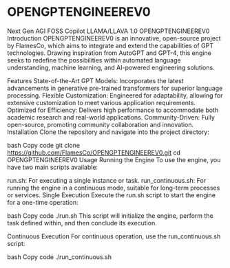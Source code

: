 # OPENGPTENGINEEREV0
Next Gen AGI FOSS Copilot LLAMA/LLAVA 1.0
OPENGPTENGINEEREV0
Introduction
OPENGPTENGINEEREV0 is an innovative, open-source project by FlamesCo, which aims to integrate and extend the capabilities of GPT technologies. Drawing inspiration from AutoGPT and GPT-4, this engine seeks to redefine the possibilities within automated language understanding, machine learning, and AI-powered engineering solutions.

Features
State-of-the-Art GPT Models: Incorporates the latest advancements in generative pre-trained transformers for superior language processing.
Flexible Customization: Engineered for adaptability, allowing for extensive customization to meet various application requirements.
Optimized for Efficiency: Delivers high performance to accommodate both academic research and real-world applications.
Community-Driven: Fully open-source, promoting community collaboration and innovation.
Installation
Clone the repository and navigate into the project directory:

bash
Copy code
git clone https://github.com/FlamesCo/OPENGPTENGINEEREV0.git
cd OPENGPTENGINEEREV0
Usage
Running the Engine
To use the engine, you have two main scripts available:

run.sh: For executing a single instance or task.
run_continuous.sh: For running the engine in a continuous mode, suitable for long-term processes or services.
Single Execution
Execute the run.sh script to start the engine for a one-time operation:

bash
Copy code
./run.sh
This script will initialize the engine, perform the task defined within, and then conclude its execution.

Continuous Execution
For continuous operation, use the run_continuous.sh script:

bash
Copy code
./run_continuous.sh
